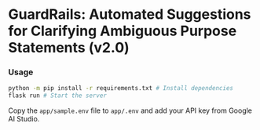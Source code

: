 # GuardRails: Automated Suggestions for Clarifying Ambiguous Purpose Statements (v2.0)

### Usage

```bash
python -m pip install -r requirements.txt # Install dependencies
flask run # Start the server
```

Copy the `app/sample.env` file to `app/.env` and add your API key from Google AI Studio. 
